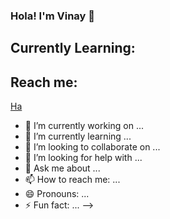 ### Hola! I'm Vinay 👋



## Currently Learning:


## Reach me:
<a href="https://www.flaticon.com/free-icon/linkedin_174857?term=linkedin&page=1&position=1&page=1&position=1&related_id=174857&origin=search">Ha</a>


- 🔭 I’m currently working on ...
- 🌱 I’m currently learning ...
- 👯 I’m looking to collaborate on ...
- 🤔 I’m looking for help with ...
- 💬 Ask me about ...
- 📫 How to reach me: ...
- 😄 Pronouns: ...
- ⚡ Fun fact: ...
-->
